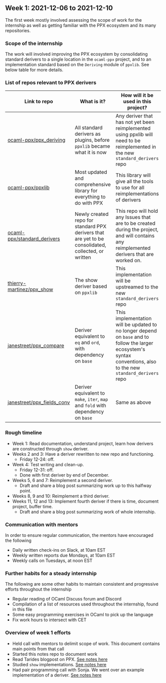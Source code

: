 ## Week 1: 2021-12-06 to 2021-12-10

The first week mostly involved assessing the scope of work for the internship as well as getting familiar with the PPX ecosystem and its many repositories.

### Scope of the internship
The work will involved improving the PPX ecosystem by consolidating standard derivers to a single location in the `ocaml-ppx` project, and to an implementation standard based on the `Deriving` module of `ppxlib`. See below table for more details.

### List of repos relevant to PPX derivers
| Link to repo  | What is it?  | How will it be used in this project?  |
| ------------ | ------------ | ------------ |
| [ocaml-ppx/ppx_deriving](https://github.com/ocaml-ppx/ppx_deriving "ocaml-ppx/ppx_deriving") | All standard derivers as plugins, before `ppxlib` became what it is now | Any deriver that has not yet been reimplemented using ppxlib will need to be reimplemented in the new `standard_derivers` repo |
| [ocaml-ppx/ppxlib](https://github.com/ocaml-ppx/ppxlib "ocaml-ppx/ppxlib") | Most updated and comprehensive library for everything to do with PPX  | This library will give all the tools to use for all reimplementations of derivers |
| [ocaml-ppx/standard_derivers](https://github.com/ocaml-ppx/standard_derivers "ocaml-ppx/standard_derivers") | Newly created repo for standard PPX derivers that are yet to be consolidated, collected, or written | This repo will hold any Issues that are to be created during the project, and will contains any reimplemented derivers that are worked on. |
| [thierry-martinez/ppx_show](https://github.com/thierry-martinez/ppx_show "thierry-martinez/ppx_show") | The show deriver based on `ppxlib`| This implementation will be upstreamed to the new `standard_derivers` repo |
| [janestreet/ppx_compare](https://github.com/janestreet/ppx_compare "janestreet/ppx_compare") | Deriver equivalent to `eq` and `ord`, with dependency on `base` | This implementation will be updated to no longer depend on `base` and to follow the larger ecosystem's syntax conventions, also to the new `standard_derivers` repo |
| [janestreet/ppx_fields_conv](https://github.com/janestreet/ppx_fields_conv "janestreet/ppx_fields_conv") | Deriver equivalent to `make`, `iter`, `map` and `fold` with dependency on `base` | Same as above |

### Rough timeline
- Week 1: Read documentation,  understand project, learn how derivers are constructed through `show` deriver.
- Weeks 2 and 3:  Have a deriver rewritten to new repo and functioning.
    - Friday 12-24: off.
- Week 4:  Test writing and clean-up.
    - Friday 12-31: off.
    - Done with first deriver by end of December.
- Weeks 5, 6 and 7: Reimplement a second deriver.
    - Draft and share a blog post summarizing work up to this halfway point.
- Weeks 8, 9 and 10: Reimplement a third deriver.
- Weeks 11, 12 and 13: Implement fourth deriver if there is time, document project, buffer time.
    - Draft and share a blog post summarizing work of whole internship.

### Communication with mentors
 In order to ensure regular communication,  the mentors have encouraged the following
- Daily written check-ins on Slack, at 10am EST
- Weekly written reports due Mondays, at 10am EST
- Weekly calls on Tuesdays, at noon EST

### Further habits for a steady internship
The following are some other habits to maintain consistent and progressive efforts throughout the internship
- Regular reading of OCaml Discuss forum and Discord
- Compilation of a list of resources used throughout the internship, found in this file
- Some easy programming exercises in OCaml to pick up the language
- Fix work hours to intersect with CET

### Overview of week 1 efforts
- Held call with mentors to delimit scope of work. This document contains main points from that call
- Started this notes repo to document work
- Read Tarides blogpost on PPX. [See notes here](https://github.com/ayc9/outreachy-ocaml-internship/tree/main/technical-notes/tarides-blogpost.md)
- Studied `show` implementations. [See notes here](https://github.com/ayc9/outreachy-ocaml-internship/tree/main/technical-notes/deriver-show.md)
- Had pair programming call with Sonja. We went over an example implementation of a deriver. [See notes here](https://github.com/ayc9/outreachy-ocaml-internship/tree/main/pair-programming/2021-12-10.md)

